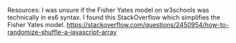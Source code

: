 Resources:
I was unsure if the Fisher Yates model on w3schools was technically in es6 syntax. I found this StackOverflow which simplifies the Fisher Yates model. https://stackoverflow.com/questions/2450954/how-to-randomize-shuffle-a-javascript-array
